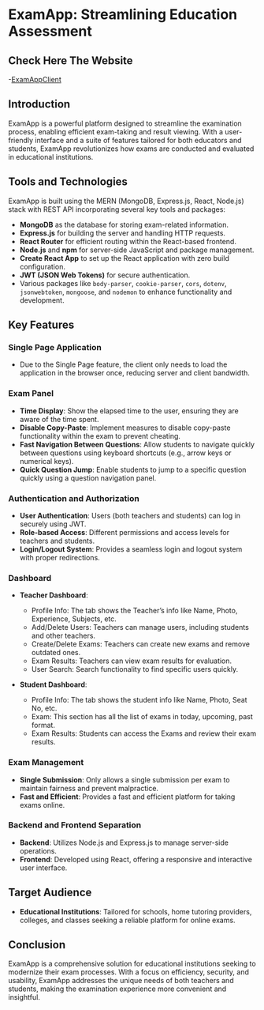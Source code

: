 # ExamApp: Streamlining Education Assessment
## Check Here The Website
-[ExamAppClient](https://examapp-qp94.onrender.com/)
## Introduction
ExamApp is a powerful platform designed to streamline the examination process, enabling efficient exam-taking and result viewing. With a user-friendly interface and a suite of features tailored for both educators and students, ExamApp revolutionizes how exams are conducted and evaluated in educational institutions.

## Tools and Technologies

ExamApp is built using the MERN (MongoDB, Express.js, React, Node.js) stack with REST API incorporating several key tools and packages:
- **MongoDB** as the database for storing exam-related information.
- **Express.js** for building the server and handling HTTP requests.
- **React Router** for efficient routing within the React-based frontend.
- **Node.js** and **npm** for server-side JavaScript and package management.
- **Create React App** to set up the React application with zero build configuration.
- **JWT (JSON Web Tokens)** for secure authentication.
- Various packages like `body-parser`, `cookie-parser`, `cors`, `dotenv`, `jsonwebtoken`, `mongoose`, and `nodemon` to enhance functionality and development.

## Key Features

### Single Page Application
- Due to the Single Page feature, the client only needs to load the application in the browser once, reducing server and client bandwidth.

### Exam Panel
- **Time Display**: Show the elapsed time to the user, ensuring they are aware of the time spent.
- **Disable Copy-Paste**: Implement measures to disable copy-paste functionality within the exam to prevent cheating.
- **Fast Navigation Between Questions**: Allow students to navigate quickly between questions using keyboard shortcuts (e.g., arrow keys or numerical keys).
- **Quick Question Jump**: Enable students to jump to a specific question quickly using a question navigation panel.

### Authentication and Authorization
- **User Authentication**: Users (both teachers and students) can log in securely using JWT.
- **Role-based Access**: Different permissions and access levels for teachers and students.
- **Login/Logout System**: Provides a seamless login and logout system with proper redirections.

### Dashboard
- **Teacher Dashboard**:
  - Profile Info: The tab shows the Teacher’s info like Name, Photo, Experience, Subjects, etc.
  - Add/Delete Users: Teachers can manage users, including students and other teachers.
  - Create/Delete Exams: Teachers can create new exams and remove outdated ones.
  - Exam Results: Teachers can view exam results for evaluation.
  - User Search: Search functionality to find specific users quickly.
  
- **Student Dashboard**:
  - Profile Info: The tab shows the student info like Name, Photo, Seat No, etc.
  - Exam: This section has all the list of exams in today, upcoming, past format.
  - Exam Results: Students can access the Exams and review their exam results.

### Exam Management
- **Single Submission**: Only allows a single submission per exam to maintain fairness and prevent malpractice.
- **Fast and Efficient**: Provides a fast and efficient platform for taking exams online.

### Backend and Frontend Separation
- **Backend**: Utilizes Node.js and Express.js to manage server-side operations.
- **Frontend**: Developed using React, offering a responsive and interactive user interface.

## Target Audience
- **Educational Institutions**: Tailored for schools, home tutoring providers, colleges, and classes seeking a reliable platform for online exams.

## Conclusion
ExamApp is a comprehensive solution for educational institutions seeking to modernize their exam processes. With a focus on efficiency, security, and usability, ExamApp addresses the unique needs of both teachers and students, making the examination experience more convenient and insightful.
